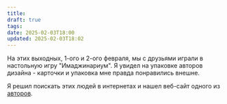 ```yaml
---
title: 
draft: true
tags: 
date: 2025-02-03T18:00
updated: 2025-02-03T18:02
---
```

На этих выходных, 1-ого и 2-ого февраля, мы с друзьями играли в настольную игру "Имаджинариум". Я увидел на упаковке авторов дизайна - карточки и упаковка мне правда понравились внешне.

Я решил поискать этих людей в интернетах и нашел веб-сайт одного из [авторов](https://kaikirillovonline.wixsite.com/website).